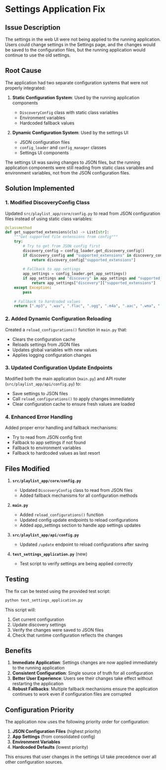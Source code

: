 # Settings Application Fix

## Issue Description

The settings in the web UI were not being applied to the running application. Users could change settings in the Settings page, and the changes would be saved to the configuration files, but the running application would continue to use the old settings.

## Root Cause

The application had two separate configuration systems that were not properly integrated:

1. **Static Configuration System**: Used by the running application components
   - `DiscoveryConfig` class with static class variables
   - Environment variables
   - Hardcoded fallback values

2. **Dynamic Configuration System**: Used by the settings UI
   - JSON configuration files
   - `config_loader` and `config_manager` classes
   - Settings UI components

The settings UI was saving changes to JSON files, but the running application components were still reading from static class variables and environment variables, not from the JSON configuration files.

## Solution Implemented

### 1. Modified DiscoveryConfig Class

Updated `src/playlist_app/core/config.py` to read from JSON configuration files instead of using static class variables:

```python
@classmethod
def get_supported_extensions(cls) -> List[str]:
    """Get supported file extensions from config"""
    try:
        # Try to get from JSON config first
        discovery_config = config_loader.get_discovery_config()
        if discovery_config and "supported_extensions" in discovery_config:
            return discovery_config["supported_extensions"]
        
        # Fallback to app settings
        app_settings = config_loader.get_app_settings()
        if app_settings and "discovery" in app_settings and "supported_extensions" in app_settings["discovery"]:
            return app_settings["discovery"]["supported_extensions"]
    except Exception:
        pass
    
    # Fallback to hardcoded values
    return [".mp3", ".wav", ".flac", ".ogg", ".m4a", ".aac", ".wma", ".opus"]
```

### 2. Added Dynamic Configuration Reloading

Created a `reload_configurations()` function in `main.py` that:
- Clears the configuration cache
- Reloads settings from JSON files
- Updates global variables with new values
- Applies logging configuration changes

### 3. Updated Configuration Update Endpoints

Modified both the main application (`main.py`) and API router (`src/playlist_app/api/config.py`) to:
- Save settings to JSON files
- Call `reload_configurations()` to apply changes immediately
- Clear configuration cache to ensure fresh values are loaded

### 4. Enhanced Error Handling

Added proper error handling and fallback mechanisms:
- Try to read from JSON config first
- Fallback to app settings if not found
- Fallback to environment variables
- Fallback to hardcoded values as last resort

## Files Modified

1. **`src/playlist_app/core/config.py`**
   - Updated `DiscoveryConfig` class to read from JSON files
   - Added fallback mechanisms for all configuration methods

2. **`main.py`**
   - Added `reload_configurations()` function
   - Updated config update endpoints to reload configurations
   - Added app_settings section to handle app settings updates

3. **`src/playlist_app/api/config.py`**
   - Updated `/update` endpoint to reload configurations after saving

4. **`test_settings_application.py`** (new)
   - Test script to verify settings are being applied correctly

## Testing

The fix can be tested using the provided test script:

```bash
python test_settings_application.py
```

This script will:
1. Get current configuration
2. Update discovery settings
3. Verify the changes were saved to JSON files
4. Check that runtime configuration reflects the changes

## Benefits

1. **Immediate Application**: Settings changes are now applied immediately to the running application
2. **Consistent Configuration**: Single source of truth for all configuration
3. **Better User Experience**: Users see their changes take effect without restarting the application
4. **Robust Fallbacks**: Multiple fallback mechanisms ensure the application continues to work even if configuration files are corrupted

## Configuration Priority

The application now uses the following priority order for configuration:

1. **JSON Configuration Files** (highest priority)
2. **App Settings** (from consolidated config)
3. **Environment Variables**
4. **Hardcoded Defaults** (lowest priority)

This ensures that user changes in the settings UI take precedence over all other configuration sources.

